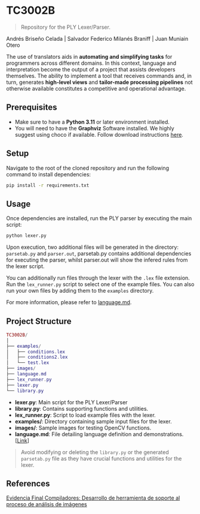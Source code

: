 # TC3002B
> Repository for the PLY Lexer/Parser.

Andrés Briseño Celada | Salvador Federico Milanés Braniff | Juan Muniain Otero

The use of translators aids in __automating and simplifying tasks__ for programmers across different domains. In this context, language and interpretation become the output of a project that assists developers themselves. The ability to implement a tool that receives commands and, in turn, generates __high-level views__ and __tailor-made processing pipelines__ not otherwise available constitutes a competitive and operational advantage.

## Prerequisites
- Make sure to have a __Python 3.11__ or later environment installed.
- You will need to have the __Graphviz__ Software installed. We highly suggest using choco if available. Follow download instructions [here](https://graphviz.org/).
  
## Setup
Navigate to the root of the cloned repository and run the following command to install dependencies:
```cmd
pip install -r requirements.txt
```

## Usage
Once dependencies are installed, run the PLY parser by executing the main script:
```cmd
python lexer.py
```
Upon execution, two additional files will be generated in the directory: `parsetab.py` and `parser.out`, parsetab.py contains additional dependencies for executing the parser, whilst parser.out will show the infered rules from the lexer script.

You can additionally run files through the lexer with the `.lex` file extension. Run the `lex_runner.py` script to select one of the example files. You can also run your own files by adding them to the `examples` directory.

For more information, please refer to [language.md](language.md).
## Project Structure
```lua
TC3002B/
│
├── examples/
│   ├── conditions.lex
│   ├── conditions2.lex
│   └── test.lex
├── images/
├── language.md
├── lex_runner.py
├── lexer.py
└── library.py
```
- __lexer.py__: Main script for the PLY Lexer/Parser
- __library.py__: Contains supporting functions and utilities.
- __lex_runner.py__: Script to load example files with the lexer.
- __examples/__: Directory containing sample input files for the lexer.
- __images/__: Sample images for testing OpenCV functions.
- __language.md__: File detailing language definition and demonstrations. [[Link](language.md)]

> Avoid modifying or deleting the `library.py` or the generated `parsetab.py` file as they have crucial functions and utilities for the lexer.
## References
[Evidencia Final Compiladores: Desarrollo de herramienta de soporte al proceso de análisis de imágenes](https://experiencia21.tec.mx/courses/481674/assignments/15414235=)
